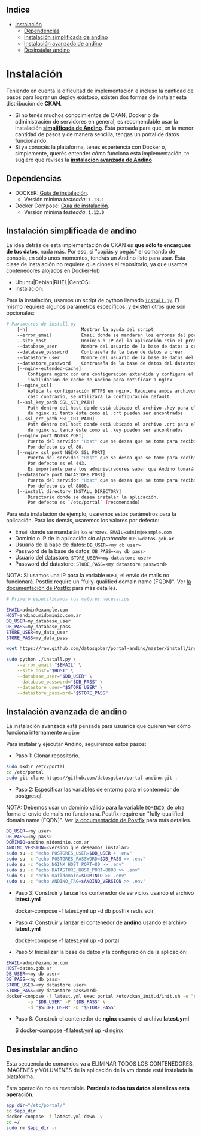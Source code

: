 <!-- START doctoc generated TOC please keep comment here to allow auto update -->
<!-- DON'T EDIT THIS SECTION, INSTEAD RE-RUN doctoc TO UPDATE -->
## Indice

- [Instalación](#instalacion)
  - [Dependencias](#dependencias)
  - [Instalación simplificada de andino](#instalacion-simplificada-de-andino)
  - [Instalación avanzada de andino](#instalacion-avanzada-de-andino)
  - [Desinstalar andino](#desinstalar-andino)

<!-- END doctoc generated TOC please keep comment here to allow auto update -->

# Instalación

Teniendo en cuenta la dificultad de implementación e incluso la cantidad de pasos para lograr un deploy existoso, 
existen dos formas de instalar esta distribución de **CKAN**.

- Si no tenés muchos conocimientos de CKAN, Docker o de administracién de servidores en general, es recomendable 
usar la instalación **[simplificada  de Andino](#instalacion-simplificada-de-andino)**. 
Está pensada para que, en la menor cantidad de pasos y de manera sencilla, tengas un portal de datos funcionando. 
- Si ya conocés la plataforma, tenés experiencia con Docker o, simplemente, querés entender cómo funciona 
esta implementación, te sugiero que revises la **[instalacion avanzada de Andino](#instalacion-avanzada-de-andino)**

## Dependencias

- DOCKER: [Guía de instalación](https://docs.docker.com/engine/installation).
  - Versión mínima _testeada_: `1.13.1`
- Docker Compose: [Guía de instalación](https://docs.docker.com/compose/install/).
  - Versión mínima _testeada_: `1.12.0`

## Instalación simplificada de andino

La idea detrás de esta implementación de CKAN es **que sólo te encargues de tus datos**, nada más. 
Por eso, si "copiás y pegás" el comando de consola, en sólo unos momentos, tendrás un Andino listo para usar.
Esta clase de instalación no requiere que clones el repositorio, ya que usamos contenedores alojados en 
[DockerHub](https://hub.docker.com/r/datosgobar)

+ Ubuntu|Debian|RHEL|CentOS:
+ Instalación:

Para la instalación, usamos un script de python llamado 
[`install.py`](https://github.com/datosgobar/portal-andino/blob/master/install/install.py).
El mismo requiere algunos parámetros específicos, y existen otros que son opcionales:

```bash
# Parametros de install.py
    [-h]                    Mostrar la ayuda del script
    --error_email           Email donde se mandaran los errores del portal de ser necesario
    --site_host             Dominio o IP del la aplicación *sin el protocolo*
    --database_user         Nombre del usuario de la base de datos a crear
    --database_password     Contraseña de la base de datos a crear
    --datastore_user        Nombre del usuario de la base de datos del datastore a crear
    --datastore_password    Contraseña de la base de datos del datastore a crear
    [--nginx-extended-cache]
        Configura nginx con una configuración extendida y configura el hook de
        invalidación de cache de Andino para notificar a nginx
    [--nginx_ssl]
        Aplica la configuración HTTPS en nginx. Requiere ambos archivos del certificado SSL para poder lograrlo; en 
        caso contrario, se utilizará la configuración default
    [--ssl_key_path SSL_KEY_PATH]
        Path dentro del host donde está ubicado el archivo .key para el certificado SSL; será copiado al contenedor 
        de nginx si tanto éste como el .crt pueden ser encontrados
    [--ssl_crt_path SSL_CRT_PATH]
        Path dentro del host donde está ubicado el archivo .crt para el certificado SSL; será copiado al contenedor 
        de nginx si tanto éste como el .key pueden ser encontrados
    [--nginx_port NGINX_PORT]
        Puerto del servidor "Host" que se desea que se tome para recibir llamadas HTTP.
        Por defecto es el 80.
    [--nginx_ssl_port NGINX_SSL_PORT]
        Puerto del servidor "Host" que se desea que se tome para recibir llamadas HTTPS.
        Por defecto es el 443.
        Es importante para los administradores saber que Andino tomará el puerto especificado (o el default) ya sea que el portal use o no use HTTPS. En caso de no querer usar HTTPS y que el host tenga erl puerto 443 tomado por un servidor web, es requisito especificar un puerto distinto (ejemplo: 8443) que será reservado por Andino, pero no utilizado.
    [--datastore_port DATASTORE_PORT]
        Puerto del servidor "Host" que se desea que se tome para recibir llamadas HTTP al "datastore".
        Por defecto es el 8800.
    [--install_directory INSTALL_DIRECTORY]
        Directorio donde se desea instalar la aplicación.
        Por defecto es `/etc/portal` (recomendado)

```

Para esta instalación de ejemplo, usaremos estos parámetros para la aplicación.
Para los demás, usaremos los valores por defecto:

+ Email donde se mandarán los errores. `EMAIL=admin@example.com`
+ Dominio o IP de la aplicación _sin el protocolo_: `HOST=datos.gob.ar`
+ Usuario de la base de datos: `DB_USER=<my db user>`
+ Password de la base de datos: `DB_PASS=<my db pass>`
+ Usuario del datastore: `STORE_USER=<my datastore user>`
+ Password del datastore: `STORE_PASS=<my datastore password>`

NOTA: Si usamos una IP para la variable `HOST`, el envio de mails no funcionará.
Postfix require un "fully-qualified domain name (FQDN)". 
Ver [la documentación de Postfix](http://www.postfix.org/postconf.5.html#myhostname) para más detalles.

```bash
# Primero especificamos los valores necesarios

EMAIL=admin@example.com
HOST=andino.midominio.com.ar
DB_USER=my_database_user
DB_PASS=my_database_pass
STORE_USER=my_data_user
STORE_PASS=my_data_pass

wget https://raw.github.com/datosgobar/portal-andino/master/install/install.py

sudo python ./install.py \
    --error_email "$EMAIL" \
    --site_host="$HOST" \
    --database_user="$DB_USER" \
    --database_password="$DB_PASS" \
    --datastore_user="$STORE_USER" \
    --datastore_password="$STORE_PASS"
```

## Instalación avanzada de andino

La instalación avanzada está pensada para usuarios que quieren ver cómo funciona internamente `Andino`

Para instalar y ejecutar Andino, seguiremos estos pasos:

+ Paso 1: Clonar repositorio.

```bash
sudo mkdir /etc/portal
cd /etc/portal
sudo git clone https://github.com/datosgobar/portal-andino.git .
```
+ Paso 2: Especificar las variables de entorno para el contenedor de postgresql.

NOTA: Debemos usar un dominio válido para la variable `DOMINIO`, de otra forma el envio de mails no funcionará.
Postfix require un "fully-qualified domain name (FQDN)". 
Ver [la documentación de Postfix](http://www.postfix.org/postconf.5.html#myhostname) para más detalles.


```bash
DB_USER=<my user>
DB_PASS=<my pass>
DOMINIO=andino.midominio.com.ar
ANDINO_VERSION=<version que deseamos instalar>
sudo su -c "echo POSTGRES_USER=$DB_USER > .env"
sudo su -c "echo POSTGRES_PASSWORD=$DB_PASS >> .env"
sudo su -c "echo NGINX_HOST_PORT=80 >> .env"
sudo su -c "echo DATASTORE_HOST_PORT=8800 >> .env"
sudo su -c "echo maildomain=$DOMINIO >> .env"
sudo su -c "echo ANDINO_TAG=$ANDINO_VERSION >> .env"
```

+ Paso 3: Construir y lanzar los contenedor de servicios usando el archivo **latest.yml**

    docker-compose -f latest.yml up -d db postfix redis solr

+ Paso 4: Construir y lanzar el contenedor de **andino** usando el archivo **latest.yml**

    docker-compose -f latest.yml up -d portal

+ Paso 5: Inicializar la base de datos y la configuración de la aplicación:


```bash
EMAIL=admin@example.com
HOST=datos.gob.ar
DB_USER=<my db user>
DB_PASS=<my db pass>
STORE_USER=<my datastore user>
STORE_PASS=<my datastore password>
docker-compose -f latest.yml exec portal /etc/ckan_init.d/init.sh -e "$EMAIL" -h "$HOST" \
        -p "$DB_USER" -P "$DB_PASS" \
        -d "$STORE_USER" -D "$STORE_PASS"

```

+ Paso 8: Construir el contenedor de **nginx** usando el archivo **latest.yml**

	$ docker-compose -f latest.yml up -d nginx

## Desinstalar andino

Esta secuencia de comandos va a ELIMINAR TODOS LOS CONTENEDORES, IMÁGENES y VOLUMENES de la aplicación de la vm donde 
está instalada la plataforma.

Esta operación no es reversible. **Perderás todos tus datos si realizas esta operación**.

```bash
app_dir="/etc/portal/"
cd $app_dir
docker-compose -f latest.yml down -v
cd ~/
sudo rm $app_dir -r
```

